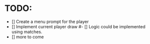 # TODO:

- [] Create a menu prompt for the player
- [] Implement current player draw
#- [] Logic could be implemented using matches.
- [] more to come
